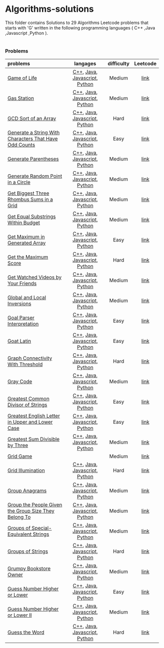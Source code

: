 # Algorithms-solutions
This folder contains Solutions to 29 Algorithms Leetcode problems that starts with 'G' written in the following programming languages ( C++ ,Java ,Javascript ,Python ).<br><br>
### Problems ###
|problems|langages|difficulty|Leetcode|
|:-------|:------:|:--------:|:------:|
|[Game of Life](./scripts/algorithms/G/Game%20of%20Life/)|[C++](./scripts/algorithms/G/Game%20of%20Life/Game%20of%20Life.cpp), [Java](./scripts/algorithms/G/Game%20of%20Life/Game%20of%20Life.java), [Javascript](./scripts/algorithms/G/Game%20of%20Life/Game%20of%20Life.js), [Python](./scripts/algorithms/G/Game%20of%20Life/Game%20of%20Life.py)|Medium|[link](https://leetcode.com/problems/game-of-life)|
|[Gas Station](./scripts/algorithms/G/Gas%20Station/)|[C++](./scripts/algorithms/G/Gas%20Station/Gas%20Station.cpp), [Java](./scripts/algorithms/G/Gas%20Station/Gas%20Station.java), [Javascript](./scripts/algorithms/G/Gas%20Station/Gas%20Station.js), [Python](./scripts/algorithms/G/Gas%20Station/Gas%20Station.py)|Medium|[link](https://leetcode.com/problems/gas-station)|
|[GCD Sort of an Array](./scripts/algorithms/G/GCD%20Sort%20of%20an%20Array/)|[C++](./scripts/algorithms/G/GCD%20Sort%20of%20an%20Array/GCD%20Sort%20of%20an%20Array.cpp), [Java](./scripts/algorithms/G/GCD%20Sort%20of%20an%20Array/GCD%20Sort%20of%20an%20Array.java), [Javascript](./scripts/algorithms/G/GCD%20Sort%20of%20an%20Array/GCD%20Sort%20of%20an%20Array.js), [Python](./scripts/algorithms/G/GCD%20Sort%20of%20an%20Array/GCD%20Sort%20of%20an%20Array.py)|Hard|[link](https://leetcode.com/problems/gcd-sort-of-an-array)|
|[Generate a String With Characters That Have Odd Counts](./scripts/algorithms/G/Generate%20a%20String%20With%20Characters%20That%20Have%20Odd%20Counts/)|[C++](./scripts/algorithms/G/Generate%20a%20String%20With%20Characters%20That%20Have%20Odd%20Counts/Generate%20a%20String%20With%20Characters%20That%20Have%20Odd%20Counts.cpp), [Java](./scripts/algorithms/G/Generate%20a%20String%20With%20Characters%20That%20Have%20Odd%20Counts/Generate%20a%20String%20With%20Characters%20That%20Have%20Odd%20Counts.java), [Javascript](./scripts/algorithms/G/Generate%20a%20String%20With%20Characters%20That%20Have%20Odd%20Counts/Generate%20a%20String%20With%20Characters%20That%20Have%20Odd%20Counts.js), [Python](./scripts/algorithms/G/Generate%20a%20String%20With%20Characters%20That%20Have%20Odd%20Counts/Generate%20a%20String%20With%20Characters%20That%20Have%20Odd%20Counts.py)|Easy|[link](https://leetcode.com/problems/generate-a-string-with-characters-that-have-odd-counts)|
|[Generate Parentheses](./scripts/algorithms/G/Generate%20Parentheses/)|[C++](./scripts/algorithms/G/Generate%20Parentheses/Generate%20Parentheses.cpp), [Java](./scripts/algorithms/G/Generate%20Parentheses/Generate%20Parentheses.java), [Javascript](./scripts/algorithms/G/Generate%20Parentheses/Generate%20Parentheses.js), [Python](./scripts/algorithms/G/Generate%20Parentheses/Generate%20Parentheses.py)|Medium|[link](https://leetcode.com/problems/generate-parentheses)|
|[Generate Random Point in a Circle](./scripts/algorithms/G/Generate%20Random%20Point%20in%20a%20Circle/)|[C++](./scripts/algorithms/G/Generate%20Random%20Point%20in%20a%20Circle/Generate%20Random%20Point%20in%20a%20Circle.cpp), [Java](./scripts/algorithms/G/Generate%20Random%20Point%20in%20a%20Circle/Generate%20Random%20Point%20in%20a%20Circle.java), [Javascript](./scripts/algorithms/G/Generate%20Random%20Point%20in%20a%20Circle/Generate%20Random%20Point%20in%20a%20Circle.js), [Python](./scripts/algorithms/G/Generate%20Random%20Point%20in%20a%20Circle/Generate%20Random%20Point%20in%20a%20Circle.py)|Medium|[link](https://leetcode.com/problems/generate-random-point-in-a-circle)|
|[Get Biggest Three Rhombus Sums in a Grid](./scripts/algorithms/G/Get%20Biggest%20Three%20Rhombus%20Sums%20in%20a%20Grid/)|[C++](./scripts/algorithms/G/Get%20Biggest%20Three%20Rhombus%20Sums%20in%20a%20Grid/Get%20Biggest%20Three%20Rhombus%20Sums%20in%20a%20Grid.cpp), [Java](./scripts/algorithms/G/Get%20Biggest%20Three%20Rhombus%20Sums%20in%20a%20Grid/Get%20Biggest%20Three%20Rhombus%20Sums%20in%20a%20Grid.java), [Javascript](./scripts/algorithms/G/Get%20Biggest%20Three%20Rhombus%20Sums%20in%20a%20Grid/Get%20Biggest%20Three%20Rhombus%20Sums%20in%20a%20Grid.js), [Python](./scripts/algorithms/G/Get%20Biggest%20Three%20Rhombus%20Sums%20in%20a%20Grid/Get%20Biggest%20Three%20Rhombus%20Sums%20in%20a%20Grid.py)|Medium|[link](https://leetcode.com/problems/get-biggest-three-rhombus-sums-in-a-grid)|
|[Get Equal Substrings Within Budget](./scripts/algorithms/G/Get%20Equal%20Substrings%20Within%20Budget/)|[C++](./scripts/algorithms/G/Get%20Equal%20Substrings%20Within%20Budget/Get%20Equal%20Substrings%20Within%20Budget.cpp), [Java](./scripts/algorithms/G/Get%20Equal%20Substrings%20Within%20Budget/Get%20Equal%20Substrings%20Within%20Budget.java), [Javascript](./scripts/algorithms/G/Get%20Equal%20Substrings%20Within%20Budget/Get%20Equal%20Substrings%20Within%20Budget.js), [Python](./scripts/algorithms/G/Get%20Equal%20Substrings%20Within%20Budget/Get%20Equal%20Substrings%20Within%20Budget.py)|Medium|[link](https://leetcode.com/problems/get-equal-substrings-within-budget)|
|[Get Maximum in Generated Array](./scripts/algorithms/G/Get%20Maximum%20in%20Generated%20Array/)|[C++](./scripts/algorithms/G/Get%20Maximum%20in%20Generated%20Array/Get%20Maximum%20in%20Generated%20Array.cpp), [Java](./scripts/algorithms/G/Get%20Maximum%20in%20Generated%20Array/Get%20Maximum%20in%20Generated%20Array.java), [Javascript](./scripts/algorithms/G/Get%20Maximum%20in%20Generated%20Array/Get%20Maximum%20in%20Generated%20Array.js), [Python](./scripts/algorithms/G/Get%20Maximum%20in%20Generated%20Array/Get%20Maximum%20in%20Generated%20Array.py)|Easy|[link](https://leetcode.com/problems/get-maximum-in-generated-array)|
|[Get the Maximum Score](./scripts/algorithms/G/Get%20the%20Maximum%20Score/)|[C++](./scripts/algorithms/G/Get%20the%20Maximum%20Score/Get%20the%20Maximum%20Score.cpp), [Java](./scripts/algorithms/G/Get%20the%20Maximum%20Score/Get%20the%20Maximum%20Score.java), [Javascript](./scripts/algorithms/G/Get%20the%20Maximum%20Score/Get%20the%20Maximum%20Score.js), [Python](./scripts/algorithms/G/Get%20the%20Maximum%20Score/Get%20the%20Maximum%20Score.py)|Hard|[link](https://leetcode.com/problems/get-the-maximum-score)|
|[Get Watched Videos by Your Friends](./scripts/algorithms/G/Get%20Watched%20Videos%20by%20Your%20Friends/)|[C++](./scripts/algorithms/G/Get%20Watched%20Videos%20by%20Your%20Friends/Get%20Watched%20Videos%20by%20Your%20Friends.cpp), [Java](./scripts/algorithms/G/Get%20Watched%20Videos%20by%20Your%20Friends/Get%20Watched%20Videos%20by%20Your%20Friends.java), [Javascript](./scripts/algorithms/G/Get%20Watched%20Videos%20by%20Your%20Friends/Get%20Watched%20Videos%20by%20Your%20Friends.js), [Python](./scripts/algorithms/G/Get%20Watched%20Videos%20by%20Your%20Friends/Get%20Watched%20Videos%20by%20Your%20Friends.py)|Medium|[link](https://leetcode.com/problems/get-watched-videos-by-your-friends)|
|[Global and Local Inversions](./scripts/algorithms/G/Global%20and%20Local%20Inversions/)|[C++](./scripts/algorithms/G/Global%20and%20Local%20Inversions/Global%20and%20Local%20Inversions.cpp), [Java](./scripts/algorithms/G/Global%20and%20Local%20Inversions/Global%20and%20Local%20Inversions.java), [Javascript](./scripts/algorithms/G/Global%20and%20Local%20Inversions/Global%20and%20Local%20Inversions.js), [Python](./scripts/algorithms/G/Global%20and%20Local%20Inversions/Global%20and%20Local%20Inversions.py)|Medium|[link](https://leetcode.com/problems/global-and-local-inversions)|
|[Goal Parser Interpretation](./scripts/algorithms/G/Goal%20Parser%20Interpretation/)|[C++](./scripts/algorithms/G/Goal%20Parser%20Interpretation/Goal%20Parser%20Interpretation.cpp), [Java](./scripts/algorithms/G/Goal%20Parser%20Interpretation/Goal%20Parser%20Interpretation.java), [Javascript](./scripts/algorithms/G/Goal%20Parser%20Interpretation/Goal%20Parser%20Interpretation.js), [Python](./scripts/algorithms/G/Goal%20Parser%20Interpretation/Goal%20Parser%20Interpretation.py)|Easy|[link](https://leetcode.com/problems/goal-parser-interpretation)|
|[Goat Latin](./scripts/algorithms/G/Goat%20Latin/)|[C++](./scripts/algorithms/G/Goat%20Latin/Goat%20Latin.cpp), [Java](./scripts/algorithms/G/Goat%20Latin/Goat%20Latin.java), [Javascript](./scripts/algorithms/G/Goat%20Latin/Goat%20Latin.js), [Python](./scripts/algorithms/G/Goat%20Latin/Goat%20Latin.py)|Easy|[link](https://leetcode.com/problems/goat-latin)|
|[Graph Connectivity With Threshold](./scripts/algorithms/G/Graph%20Connectivity%20With%20Threshold/)|[C++](./scripts/algorithms/G/Graph%20Connectivity%20With%20Threshold/Graph%20Connectivity%20With%20Threshold.cpp), [Java](./scripts/algorithms/G/Graph%20Connectivity%20With%20Threshold/Graph%20Connectivity%20With%20Threshold.java), [Javascript](./scripts/algorithms/G/Graph%20Connectivity%20With%20Threshold/Graph%20Connectivity%20With%20Threshold.js), [Python](./scripts/algorithms/G/Graph%20Connectivity%20With%20Threshold/Graph%20Connectivity%20With%20Threshold.py)|Hard|[link](https://leetcode.com/problems/graph-connectivity-with-threshold)|
|[Gray Code](./scripts/algorithms/G/Gray%20Code/)|[C++](./scripts/algorithms/G/Gray%20Code/Gray%20Code.cpp), [Java](./scripts/algorithms/G/Gray%20Code/Gray%20Code.java), [Javascript](./scripts/algorithms/G/Gray%20Code/Gray%20Code.js), [Python](./scripts/algorithms/G/Gray%20Code/Gray%20Code.py)|Medium|[link](https://leetcode.com/problems/gray-code)|
|[Greatest Common Divisor of Strings](./scripts/algorithms/G/Greatest%20Common%20Divisor%20of%20Strings/)|[C++](./scripts/algorithms/G/Greatest%20Common%20Divisor%20of%20Strings/Greatest%20Common%20Divisor%20of%20Strings.cpp), [Java](./scripts/algorithms/G/Greatest%20Common%20Divisor%20of%20Strings/Greatest%20Common%20Divisor%20of%20Strings.java), [Javascript](./scripts/algorithms/G/Greatest%20Common%20Divisor%20of%20Strings/Greatest%20Common%20Divisor%20of%20Strings.js), [Python](./scripts/algorithms/G/Greatest%20Common%20Divisor%20of%20Strings/Greatest%20Common%20Divisor%20of%20Strings.py)|Easy|[link](https://leetcode.com/problems/greatest-common-divisor-of-strings)|
|[Greatest English Letter in Upper and Lower Case](./scripts/algorithms/G/Greatest%20English%20Letter%20in%20Upper%20and%20Lower%20Case/)|[C++](./scripts/algorithms/G/Greatest%20English%20Letter%20in%20Upper%20and%20Lower%20Case/Greatest%20English%20Letter%20in%20Upper%20and%20Lower%20Case.cpp), [Java](./scripts/algorithms/G/Greatest%20English%20Letter%20in%20Upper%20and%20Lower%20Case/Greatest%20English%20Letter%20in%20Upper%20and%20Lower%20Case.java), [Javascript](./scripts/algorithms/G/Greatest%20English%20Letter%20in%20Upper%20and%20Lower%20Case/Greatest%20English%20Letter%20in%20Upper%20and%20Lower%20Case.js), [Python](./scripts/algorithms/G/Greatest%20English%20Letter%20in%20Upper%20and%20Lower%20Case/Greatest%20English%20Letter%20in%20Upper%20and%20Lower%20Case.py)|Easy|[link](https://leetcode.com/problems/greatest-english-letter-in-upper-and-lower-case)|
|[Greatest Sum Divisible by Three](./scripts/algorithms/G/Greatest%20Sum%20Divisible%20by%20Three/)|[C++](./scripts/algorithms/G/Greatest%20Sum%20Divisible%20by%20Three/Greatest%20Sum%20Divisible%20by%20Three.cpp), [Java](./scripts/algorithms/G/Greatest%20Sum%20Divisible%20by%20Three/Greatest%20Sum%20Divisible%20by%20Three.java), [Javascript](./scripts/algorithms/G/Greatest%20Sum%20Divisible%20by%20Three/Greatest%20Sum%20Divisible%20by%20Three.js), [Python](./scripts/algorithms/G/Greatest%20Sum%20Divisible%20by%20Three/Greatest%20Sum%20Divisible%20by%20Three.py)|Medium|[link](https://leetcode.com/problems/greatest-sum-divisible-by-three)|
|[Grid Game](./scripts/algorithms/G/Grid%20Game/)||Medium|[link](https://www.leetcode.com/problems/grid-game)|
|[Grid Illumination](./scripts/algorithms/G/Grid%20Illumination/)|[C++](./scripts/algorithms/G/Grid%20Illumination/Grid%20Illumination.cpp), [Java](./scripts/algorithms/G/Grid%20Illumination/Grid%20Illumination.java), [Javascript](./scripts/algorithms/G/Grid%20Illumination/Grid%20Illumination.js), [Python](./scripts/algorithms/G/Grid%20Illumination/Grid%20Illumination.py)|Hard|[link](https://leetcode.com/problems/grid-illumination)|
|[Group Anagrams](./scripts/algorithms/G/Group%20Anagrams/)|[C++](./scripts/algorithms/G/Group%20Anagrams/Group%20Anagrams.cpp), [Java](./scripts/algorithms/G/Group%20Anagrams/Group%20Anagrams.java), [Javascript](./scripts/algorithms/G/Group%20Anagrams/Group%20Anagrams.js), [Python](./scripts/algorithms/G/Group%20Anagrams/Group%20Anagrams.py)|Medium|[link](https://leetcode.com/problems/group-anagrams)|
|[Group the People Given the Group Size They Belong To](./scripts/algorithms/G/Group%20the%20People%20Given%20the%20Group%20Size%20They%20Belong%20To/)|[C++](./scripts/algorithms/G/Group%20the%20People%20Given%20the%20Group%20Size%20They%20Belong%20To/Group%20the%20People%20Given%20the%20Group%20Size%20They%20Belong%20To.cpp), [Java](./scripts/algorithms/G/Group%20the%20People%20Given%20the%20Group%20Size%20They%20Belong%20To/Group%20the%20People%20Given%20the%20Group%20Size%20They%20Belong%20To.java), [Javascript](./scripts/algorithms/G/Group%20the%20People%20Given%20the%20Group%20Size%20They%20Belong%20To/Group%20the%20People%20Given%20the%20Group%20Size%20They%20Belong%20To.js), [Python](./scripts/algorithms/G/Group%20the%20People%20Given%20the%20Group%20Size%20They%20Belong%20To/Group%20the%20People%20Given%20the%20Group%20Size%20They%20Belong%20To.py)|Medium|[link](https://leetcode.com/problems/group-the-people-given-the-group-size-they-belong-to)|
|[Groups of Special-Equivalent Strings](./scripts/algorithms/G/Groups%20of%20Special-Equivalent%20Strings/)|[C++](./scripts/algorithms/G/Groups%20of%20Special-Equivalent%20Strings/Groups%20of%20Special-Equivalent%20Strings.cpp), [Java](./scripts/algorithms/G/Groups%20of%20Special-Equivalent%20Strings/Groups%20of%20Special-Equivalent%20Strings.java), [Javascript](./scripts/algorithms/G/Groups%20of%20Special-Equivalent%20Strings/Groups%20of%20Special-Equivalent%20Strings.js), [Python](./scripts/algorithms/G/Groups%20of%20Special-Equivalent%20Strings/Groups%20of%20Special-Equivalent%20Strings.py)|Medium|[link](https://leetcode.com/problems/groups-of-special-equivalent-strings)|
|[Groups of Strings](./scripts/algorithms/G/Groups%20of%20Strings/)|[C++](./scripts/algorithms/G/Groups%20of%20Strings/Groups%20of%20Strings.cpp), [Java](./scripts/algorithms/G/Groups%20of%20Strings/Groups%20of%20Strings.java), [Javascript](./scripts/algorithms/G/Groups%20of%20Strings/Groups%20of%20Strings.js), [Python](./scripts/algorithms/G/Groups%20of%20Strings/Groups%20of%20Strings.py)|Hard|[link](https://leetcode.com/problems/groups-of-strings)|
|[Grumpy Bookstore Owner](./scripts/algorithms/G/Grumpy%20Bookstore%20Owner/)|[C++](./scripts/algorithms/G/Grumpy%20Bookstore%20Owner/Grumpy%20Bookstore%20Owner.cpp), [Java](./scripts/algorithms/G/Grumpy%20Bookstore%20Owner/Grumpy%20Bookstore%20Owner.java), [Javascript](./scripts/algorithms/G/Grumpy%20Bookstore%20Owner/Grumpy%20Bookstore%20Owner.js), [Python](./scripts/algorithms/G/Grumpy%20Bookstore%20Owner/Grumpy%20Bookstore%20Owner.py)|Medium|[link](https://leetcode.com/problems/grumpy-bookstore-owner)|
|[Guess Number Higher or Lower](./scripts/algorithms/G/Guess%20Number%20Higher%20or%20Lower/)|[C++](./scripts/algorithms/G/Guess%20Number%20Higher%20or%20Lower/Guess%20Number%20Higher%20or%20Lower.cpp), [Java](./scripts/algorithms/G/Guess%20Number%20Higher%20or%20Lower/Guess%20Number%20Higher%20or%20Lower.java), [Javascript](./scripts/algorithms/G/Guess%20Number%20Higher%20or%20Lower/Guess%20Number%20Higher%20or%20Lower.js), [Python](./scripts/algorithms/G/Guess%20Number%20Higher%20or%20Lower/Guess%20Number%20Higher%20or%20Lower.py)|Easy|[link](https://leetcode.com/problems/guess-number-higher-or-lower)|
|[Guess Number Higher or Lower II](./scripts/algorithms/G/Guess%20Number%20Higher%20or%20Lower%20II/)|[C++](./scripts/algorithms/G/Guess%20Number%20Higher%20or%20Lower%20II/Guess%20Number%20Higher%20or%20Lower%20II.cpp), [Java](./scripts/algorithms/G/Guess%20Number%20Higher%20or%20Lower%20II/Guess%20Number%20Higher%20or%20Lower%20II.java), [Javascript](./scripts/algorithms/G/Guess%20Number%20Higher%20or%20Lower%20II/Guess%20Number%20Higher%20or%20Lower%20II.js), [Python](./scripts/algorithms/G/Guess%20Number%20Higher%20or%20Lower%20II/Guess%20Number%20Higher%20or%20Lower%20II.py)|Medium|[link](https://leetcode.com/problems/guess-number-higher-or-lower-ii)|
|[Guess the Word](./scripts/algorithms/G/Guess%20the%20Word/)|[C++](./scripts/algorithms/G/Guess%20the%20Word/Guess%20the%20Word.cpp), [Java](./scripts/algorithms/G/Guess%20the%20Word/Guess%20the%20Word.java), [Javascript](./scripts/algorithms/G/Guess%20the%20Word/Guess%20the%20Word.js), [Python](./scripts/algorithms/G/Guess%20the%20Word/Guess%20the%20Word.py)|Hard|[link](https://leetcode.com/problems/guess-the-word)|